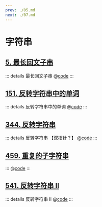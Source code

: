 ```yaml
---
prev: ./05.md
next: ./07.md
---
```


# 字符串

## [5. 最长回文子串](https://leetcode.cn/problems/longest-palindromic-substring/)

::: details 最长回文子串
@[code](./string/longestPalindrome.py)
:::

## [151. 反转字符串中的单词](https://leetcode.cn/problems/reverse-words-in-a-string/)

::: details 反转字符串中的单词
@[code](./string/reverseWords.py)
:::

## [344. 反转字符串](https://leetcode.cn/problems/reverse-string/)

::: details 反转字符串 【双指针？】
@[code](./string/reverseString.py)
:::

## [459. 重复的子字符串](https://leetcode.cn/problems/repeated-substring-pattern/description/)

:::
@[code](./string/repeatedSubstringPattern.py)
:::

## [541. 反转字符串 II](https://leetcode.cn/problems/reverse-string-ii/)

::: details 反转字符串 II
@[code](./string/reverseStr.py)
:::
